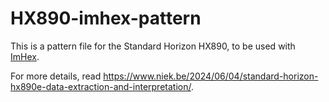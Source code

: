 # HX890-imhex-pattern
This is a pattern file for the Standard Horizon HX890, to be used with [ImHex](https://github.com/WerWolv/ImHex).

For more details, read https://www.niek.be/2024/06/04/standard-horizon-hx890e-data-extraction-and-interpretation/.
